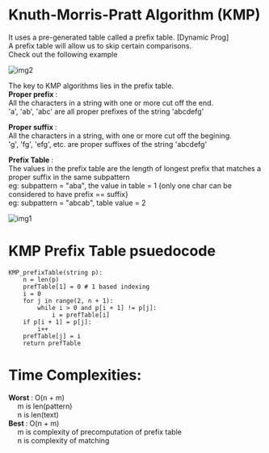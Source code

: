 # Knuth-Morris-Pratt Algorithm (KMP) <br>

It uses a pre-generated table called a prefix table. [Dynamic Prog]<br>
A prefix table will allow us to skip certain comparisons.<br>
Check out the following example<br>

![img2](https://user-images.githubusercontent.com/71068960/153889904-30113a31-585b-4460-9289-01b47b33839e.png)


The key to KMP algorithms lies in the prefix table.<br>
<strong> Proper prefix </strong>: <br>
All the characters in a string with one or more cut off the end.<br>
'a', 'ab', 'abc' are all proper prefixes of the string 'abcdefg'<br>

<strong> Proper suffix </strong> : <br>
All the characters in a string, with one or more cut off the begining.<br>
'g', 'fg', 'efg', etc. are  proper suffixes of the string 'abcdefg'<br>

<strong> Prefix Table </strong> :<br>
The values in the prefix table are the length of longest prefix that matches a proper suffix in the same subpattern<br>
eg: subpattern = "aba", the value in table = 1 {only one char can be considered to have prefix == suffix} <br>
eg: subpattern = "abcab", table value = 2 <br>

![img1](https://user-images.githubusercontent.com/71068960/153889929-dd5c6489-e28f-4b26-be60-da2f8fd51125.gif)


# KMP Prefix Table psuedocode <br>
```
KMP_prefixTable(string p):
	n = len(p)
	prefTable[1] = 0 # 1 based indexing
	i = 0
	for j in range(2, n + 1):
		while i > 0 and p[i + 1] != p[j]:
			i = prefTable[i]
	if p[i + 1] = p[j]:
		i++
	prefTable[j] = i
	return prefTable
```
# Time Complexities: 	
<strong> Worst </strong> : O(n + m) <br> 
&emsp;	m is len(pattern) <br> 
&emsp;	n is len(text) <br> 
<strong> Best </strong> : O(n + m) <br> 
&emsp;	m is complexity of precomputation of prefix table <br> 
&emsp;	n is complexity of matching <br> 
